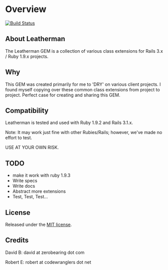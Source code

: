 Overview
========

[![Build Status](https://secure.travis-ci.org/zerobearing2/leatherman.png)](http://travis-ci.org/zerobearing2/leatherman)
<!--[![Dependency Status](https://gemnasium.com/zerobearing2/leatherman.png)](https://gemnasium.com/zerobearing2/leatherman)-->

About Leatherman
-------------

The Leatherman GEM is a collection of various class extensions for Rails 3.x / Ruby 1.9.x projects.

Why
-------------

This GEM was created primarily for me to 'DRY' on various client projects. I found myself copying over
these common class extensions from project to project. Perfect case for creating and sharing this GEM.

Compatibility
-------------

Leatherman is tested and used with Ruby 1.9.2 and Rails 3.1.x. 

Note: It may work just fine with other Rubies/Rails; however, we've made no effort to test.

USE AT YOUR OWN RISK. 

TODO
-------------

* make it work with ruby 1.9.3
* Write specs
* Write docs
* Abstract more extensions
* Test, Test, Test...

License
-------

Released under the [MIT license](http://www.opensource.org/licenses/mit-license.php).


Credits
-------

David B: david at zerobearing dot com

Robert E: robert at codewranglers dot net
